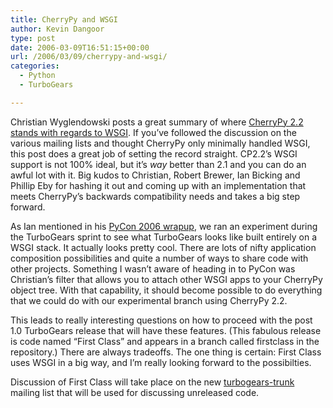 ```yaml
---
title: CherryPy and WSGI
author: Kevin Dangoor
type: post
date: 2006-03-09T16:51:15+00:00
url: /2006/03/09/cherrypy-and-wsgi/
categories:
  - Python
  - TurboGears

---
```

Christian Wyglendowski posts a great summary of where [CherryPy 2.2 stands with regards to WSGI][1]. If you&#8217;ve followed the discussion on the various mailing lists and thought CherryPy only minimally handled WSGI, this post does a great job of setting the record straight. CP2.2&#8217;s WSGI support is not 100% ideal, but it&#8217;s _way_ better than 2.1 and you can do an awful lot with it. Big kudos to Christian, Robert Brewer, Ian Bicking and Phillip Eby for hashing it out and coming up with an implementation that meets CherryPy&#8217;s backwards compatibility needs and takes a big step forward.

As Ian mentioned in his [PyCon 2006 wrapup][2], we ran an experiment during the TurboGears sprint to see what TurboGears looks like built entirely on a WSGI stack. It actually looks pretty cool. There are lots of nifty application composition possibilities and quite a number of ways to share code with other projects. Something I wasn&#8217;t aware of heading in to PyCon was Christian&#8217;s filter that allows you to attach other WSGI apps to your CherryPy object tree. With that capability, it should become possible to do everything that we could do with our experimental branch using CherryPy 2.2.

This leads to really interesting questions on how to proceed with the post 1.0 TurboGears release that will have these features. (This fabulous release is code named &#8220;First Class&#8221; and appears in a branch called firstclass in the repository.) There are always tradeoffs. The one thing is certain: First Class uses WSGI in a big way, and I&#8217;m really looking forward to the possibilties.

Discussion of First Class will take place on the new [turbogears-trunk][3] mailing list that will be used for discussing unreleased code.

 [1]: http://blog.dowski.com/2006/03/08/cherrypy-and-wsgi-can-play-nice/
 [2]: http://blog.ianbicking.org/pycon-2006.html
 [3]: http://groups.google.com/group/turbogears-trunk